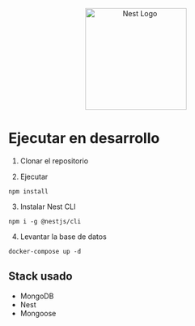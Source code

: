 <p align="center">
  <a href="http://nestjs.com/" target="blank"><img src="https://nestjs.com/img/logo-small.svg" width="200" alt="Nest Logo" /></a>
</p>

# Ejecutar en desarrollo

1. Clonar el repositorio

2. Ejecutar
```
npm install
```

3. Instalar Nest CLI
```
npm i -g @nestjs/cli
```

4. Levantar la base de datos
```
docker-compose up -d
```

## Stack usado
* MongoDB
* Nest
* Mongoose